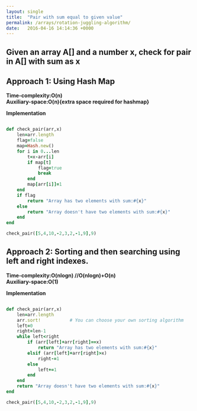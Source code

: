 ```yaml
---
layout: single
title:  "Pair with sum equal to given value"
permalink: /arrays/rotation-juggling-algorithm/
date:   2016-04-16 14:14:36 +0000
---
```



## Given an array A[] and a number x, check for pair in A[] with sum as x

## Approach 1: Using Hash Map

**Time-complexity:O(n)**<br/>
**Auxiliary-space:O(n){extra space required for hashmap}**<br/>

**Implementation**

```ruby

def check_pair(arr,x)
    len=arr.length
    flag=false
    map=Hash.new()
    for i in 0...len
        t=x-arr[i]
		if map[t]
			flag=true
			break
		end
    	map[arr[i]]=1
    end
    if flag
        return "Array has two elements with sum:#{x}"
    else
        return "Array doesn't have two elements with sum:#{x}"
    end
end

check_pair([5,4,10,-2,3,2,-1,9],9)

```



## Approach 2: Sorting and then searching using left and right indexes.

**Time-complexity:O(nlogn) //O(nlogn)+O(n)**<br/>
**Auxiliary-space:O(1)**<br/>

**Implementation**

```ruby

def check_pair(arr,x)
    len=arr.length
    arr.sort!           # You can choose your own sorting algorithm
    left=0
    right=len-1
    while left<right
        if (arr[left]+arr[right]==x)
            return "Array has two elements with sum:#{x}"
        elsif (arr[left]+arr[right]>x)
            right-=1
        else
            left+=1
        end
    end
    return "Array doesn't have two elements with sum:#{x}"
end

check_pair([5,4,10,-2,3,2,-1,9],9)

```

